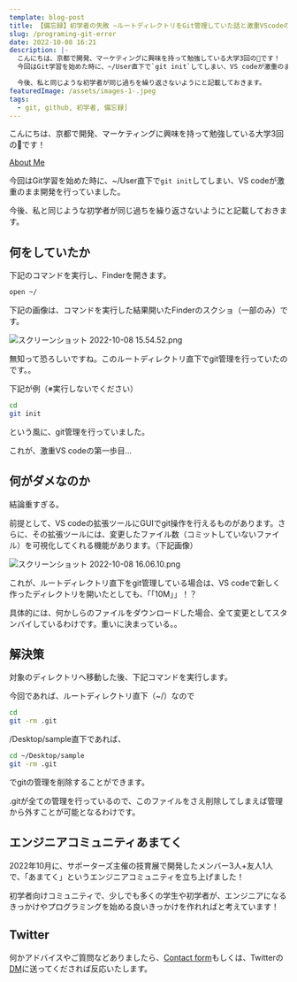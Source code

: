 ```yaml
---
template: blog-post
title: 【備忘録】初学者の失敗 ~ルートディレクトリをGit管理していた話と激重VScodeの誕生~
slug: /programing-git-error
date: 2022-10-08 16:21
description: |-
  こんにちは、京都で開発、マーケティングに興味を持って勉強している大学3回の🦊です！
  今回はGit学習を始めた時に、~/User直下で`git init`してしまい、VS codeが激重のまま開発を行っていました。

  今後、私と同じような初学者が同じ過ちを繰り返さないようにと記載しておきます。
featuredImage: /assets/images-1-.jpeg
tags:
  - git, github, 初学者, 備忘録]
---
```

こんにちは、京都で開発、マーケティングに興味を持って勉強している大学3回の🦊です！

[About Me](https://www.kitsune-blog.tokyo/about)

今回はGit学習を始めた時に、~/User直下で`git init`してしまい、VS codeが激重のまま開発を行っていました。

今後、私と同じような初学者が同じ過ちを繰り返さないようにと記載しておきます。
## 何をしていたか

下記のコマンドを実行し、Finderを開きます。

```bash
open ~/
```

下記の画像は、コマンドを実行した結果開いたFinderのスクショ（一部のみ）です。

![スクリーンショット 2022-10-08 15.54.52.png](/assets/スクリーンショット-2022-10-08-15.54.52.png)

無知って恐ろしいですね。このルートディレクトリ直下でgit管理を行っていたのです。。

下記が例（※実行しないでください）

```bash
cd
git init
```

という風に、git管理を行っていました。

これが、激重VS codeの第一歩目…

## 何がダメなのか

結論重すぎる。

前提として、VS codeの拡張ツールにGUIでgit操作を行えるものがあります。さらに、その拡張ツールには、変更したファイル数（コミットしていないファイル）を可視化してくれる機能があります。（下記画像）

![スクリーンショット 2022-10-08 16.06.10.png](/assets/スクリーンショット-2022-10-08-16.06.10.png)

これが、ルートディレクトリ直下をgit管理している場合は、VS codeで新しく作ったディレクトリを開いたとしても、「「10M」」！？

具体的には、何かしらのファイルをダウンロードした場合、全て変更としてスタンバイしているわけです。重いに決まっている。。

## 解決策

対象のディレクトリへ移動した後、下記コマンドを実行します。

今回であれば、ルートディレクトリ直下（~/）なので

```bash
cd
git -rm .git
```

/Desktop/sample直下であれば、

```bash
cd ~/Desktop/sample
git -rm .git
```

でgitの管理を削除することができます。

.gitが全ての管理を行っているので、このファイルをさえ削除してしまえば管理から外すことが可能となるわけです。

## エンジニアコミュニティあまてく

2022年10月に、サポーターズ主催の技育展で開発したメンバー3人+友人1人で、「あまてく」というエンジニアコミュニティを立ち上げました！

初学者向けコミュニティで、少しでも多くの学生や初学者が、エンジニアになるきっかけやプログラミングを始める良いきっかけを作れればと考えています！

## Twitter

何かアドバイスやご質問などありましたら、[Contact form](https://www.kitsune-blog.tokyo/contact)もしくは、Twitterの[DM](https://twitter.com/kitsune_yk)に送ってくだされば反応いたします。